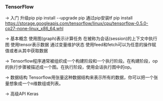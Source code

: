 ### TensorFlow

-> 入门
	升级pip pip install --upgrade pip
	通过pip安装tf pip install https://storage.googleapis.com/tensorflow/linux/cpu/tensorflow-0.5.0-cp27-none-linux_x86_64.whl

->	基本概念
	使用图(graph)表示计算任务
	在被称为会话(session)的上下文中执行图
	使用tensor表示数据
	通过变量维护状态
	使用feed和fetch可以为任意的操作赋值或者从其中获取数据

->	Tensorflow程序通常被组织成一个构建阶段和一个执行阶段。在构建阶段，op的执行步骤被描述成一个图。在执行阶段，使用会话执行图中的op。	


->	数据结构
	Tensorflow用张量这种数据结构来表示所有的数据，你可以把一个张量想象成一个n维数组或列表。


-> 高级API
	Keras
		